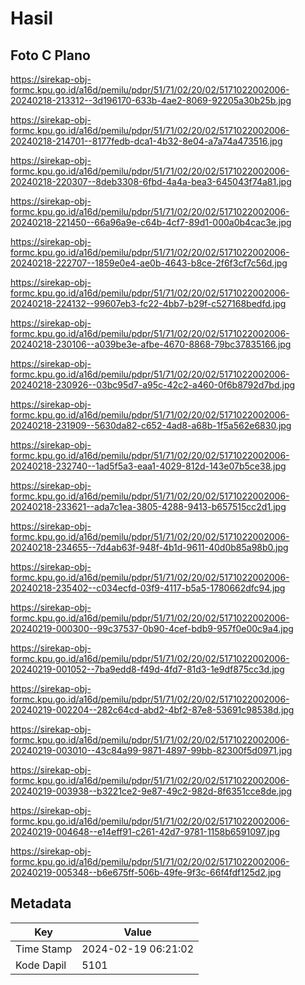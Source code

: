 # Hasil

## Foto C Plano

https://sirekap-obj-formc.kpu.go.id/a16d/pemilu/pdpr/51/71/02/20/02/5171022002006-20240218-213312--3d196170-633b-4ae2-8069-92205a30b25b.jpg

https://sirekap-obj-formc.kpu.go.id/a16d/pemilu/pdpr/51/71/02/20/02/5171022002006-20240218-214701--8177fedb-dca1-4b32-8e04-a7a74a473516.jpg

https://sirekap-obj-formc.kpu.go.id/a16d/pemilu/pdpr/51/71/02/20/02/5171022002006-20240218-220307--8deb3308-6fbd-4a4a-bea3-645043f74a81.jpg

https://sirekap-obj-formc.kpu.go.id/a16d/pemilu/pdpr/51/71/02/20/02/5171022002006-20240218-221450--66a96a9e-c64b-4cf7-89d1-000a0b4cac3e.jpg

https://sirekap-obj-formc.kpu.go.id/a16d/pemilu/pdpr/51/71/02/20/02/5171022002006-20240218-222707--1859e0e4-ae0b-4643-b8ce-2f6f3cf7c56d.jpg

https://sirekap-obj-formc.kpu.go.id/a16d/pemilu/pdpr/51/71/02/20/02/5171022002006-20240218-224132--99607eb3-fc22-4bb7-b29f-c527168bedfd.jpg

https://sirekap-obj-formc.kpu.go.id/a16d/pemilu/pdpr/51/71/02/20/02/5171022002006-20240218-230106--a039be3e-afbe-4670-8868-79bc37835166.jpg

https://sirekap-obj-formc.kpu.go.id/a16d/pemilu/pdpr/51/71/02/20/02/5171022002006-20240218-230926--03bc95d7-a95c-42c2-a460-0f6b8792d7bd.jpg

https://sirekap-obj-formc.kpu.go.id/a16d/pemilu/pdpr/51/71/02/20/02/5171022002006-20240218-231909--5630da82-c652-4ad8-a68b-1f5a562e6830.jpg

https://sirekap-obj-formc.kpu.go.id/a16d/pemilu/pdpr/51/71/02/20/02/5171022002006-20240218-232740--1ad5f5a3-eaa1-4029-812d-143e07b5ce38.jpg

https://sirekap-obj-formc.kpu.go.id/a16d/pemilu/pdpr/51/71/02/20/02/5171022002006-20240218-233621--ada7c1ea-3805-4288-9413-b657515cc2d1.jpg

https://sirekap-obj-formc.kpu.go.id/a16d/pemilu/pdpr/51/71/02/20/02/5171022002006-20240218-234655--7d4ab63f-948f-4b1d-9611-40d0b85a98b0.jpg

https://sirekap-obj-formc.kpu.go.id/a16d/pemilu/pdpr/51/71/02/20/02/5171022002006-20240218-235402--c034ecfd-03f9-4117-b5a5-1780662dfc94.jpg

https://sirekap-obj-formc.kpu.go.id/a16d/pemilu/pdpr/51/71/02/20/02/5171022002006-20240219-000300--99c37537-0b90-4cef-bdb9-957f0e00c9a4.jpg

https://sirekap-obj-formc.kpu.go.id/a16d/pemilu/pdpr/51/71/02/20/02/5171022002006-20240219-001052--7ba9edd8-f49d-4fd7-81d3-1e9df875cc3d.jpg

https://sirekap-obj-formc.kpu.go.id/a16d/pemilu/pdpr/51/71/02/20/02/5171022002006-20240219-002204--282c64cd-abd2-4bf2-87e8-53691c98538d.jpg

https://sirekap-obj-formc.kpu.go.id/a16d/pemilu/pdpr/51/71/02/20/02/5171022002006-20240219-003010--43c84a99-9871-4897-99bb-82300f5d0971.jpg

https://sirekap-obj-formc.kpu.go.id/a16d/pemilu/pdpr/51/71/02/20/02/5171022002006-20240219-003938--b3221ce2-9e87-49c2-982d-8f6351cce8de.jpg

https://sirekap-obj-formc.kpu.go.id/a16d/pemilu/pdpr/51/71/02/20/02/5171022002006-20240219-004648--e14eff91-c261-42d7-9781-1158b6591097.jpg

https://sirekap-obj-formc.kpu.go.id/a16d/pemilu/pdpr/51/71/02/20/02/5171022002006-20240219-005348--b6e675ff-506b-49fe-9f3c-66f4fdf125d2.jpg


## Metadata

| Key        | Value               |
| ---------- | ------------------- |
| Time Stamp | 2024-02-19 06:21:02 |
| Kode Dapil | 5101                |



